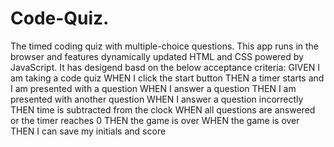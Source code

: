 # Code-Quiz.

The timed coding quiz with multiple-choice questions. This app runs in the browser and features dynamically updated HTML and CSS powered by JavaScript.
It has desigend basd on the below acceptance criteria: 
GIVEN I am taking a code quiz
WHEN I click the start button
THEN a timer starts and I am presented with a question
WHEN I answer a question
THEN I am presented with another question
WHEN I answer a question incorrectly
THEN time is subtracted from the clock
WHEN all questions are answered or the timer reaches 0
THEN the game is over
WHEN the game is over
THEN I can save my initials and score

